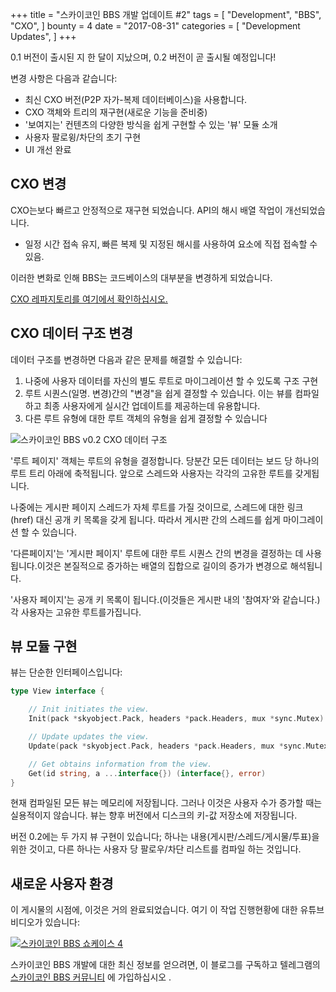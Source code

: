 +++
title = "스카이코인 BBS 개발 업데이트 #2"
tags = [
    "Development",
    "BBS",
    "CXO",
]
bounty = 4
date = "2017-08-31"
categories = [
    "Development Updates",
]
+++

0.1 버전이 출시된 지 한 달이 지났으며, 0.2 버전이 곧 출시될 예정입니다!

변경 사항은 다음과 같습니다:

- 최신 CXO 버전(P2P 자가-복제 데이터베이스)을 사용합니다.
- CXO 객체와 트리의 재구현(새로운 기능을 준비중)
- '보여지는' 컨텐츠의 다양한 방식을 쉽게 구현할 수 있는 '뷰' 모듈 소개
- 사용자 팔로윙/차단의 초기 구현
- UI 개선 완료

## CXO 변경

CXO는보다 빠르고 안정적으로 재구현 되었습니다. API의 해시 배열 작업이 개선되었습니다. 
- 일정 시간 접속 유지, 빠른 복제 및 지정된 해시를 사용하여 요소에 직접 접속할 수 있음.

이러한 변화로 인해 BBS는 코드베이스의 대부분을 변경하게 되었습니다.

[CXO 레파지토리를 여기에서 확인하십시오.](https://github.com/skycoin/cxo)

## CXO 데이터 구조 변경

데이터 구조를 변경하면 다음과 같은 문제를 해결할 수 있습니다:

1. 나중에 사용자 데이터를 자신의 별도 루트로 마이그레이션 할 수 있도록 구조 구현
2. 루트 시퀀스(일명. 변경)간의 "변경"을 쉽게 결정할 수 있습니다. 이는 뷰를 컴파일하고 최종 사용자에게 실시간 업데이트를 제공하는데 유용합니다.
3. 다른 루트 유형에 대한 루트 객체의 유형을 쉽게 결정할 수 있습니다

![스카이코인 BBS v0.2 CXO 데이터 구조](/bbs/img/bbs_cxo_datastructure_v0.2.png)

'루트 페이지' 객체는 루트의 유형을 결정합니다. 당분간 모든 데이터는 보드 당 하나의 루트 트리 아래에 축적됩니다. 앞으로 스레드와 사용자는 각각의 고유한 루트를 갖게됩니다.

나중에는 게시판 페이지 스레드가 자체 루트를 가질 것이므로, 스레드에 대한 링크(href) 대신 공개 키 목록을 갖게 됩니다. 따라서 게시판 간의 스레드를 쉽게 마이그레이션 할 수 있습니다.

'다른페이지'는 '게시판 페이지' 루트에 대한 루트 시퀀스 간의 변경을 결정하는 데 사용됩니다.이것은 본질적으로 증가하는 배열의 집합으로 길이의 증가가 변경으로 해석됩니다.

'사용자 페이지'는 공개 키 목록이 됩니다.(이것들은 게시판 내의 '참여자'와 같습니다.) 각 사용자는 고유한 루트를가집니다.

## 뷰 모듈 구현

뷰는 단순한 인터페이스입니다:

```go
type View interface {

	// Init initiates the view.
	Init(pack *skyobject.Pack, headers *pack.Headers, mux *sync.Mutex) error

	// Update updates the view.
	Update(pack *skyobject.Pack, headers *pack.Headers, mux *sync.Mutex) error

	// Get obtains information from the view.
	Get(id string, a ...interface{}) (interface{}, error)
}
```

현재 컴파일된 모든 뷰는 메모리에 저장됩니다. 그러나 이것은 사용자 수가 증가할 때는 실용적이지 않습니다. 뷰는 향후 버전에서 디스크의 키-값 저장소에 저장됩니다.

버전 0.2에는 두 가지 뷰 구현이 있습니다; 하나는 내용(게시판/스레드/게시물/투표)을 위한 것이고, 다른 하나는 사용자 당 팔로우/차단 리스트를 컴파일 하는 것입니다.

## 새로운 사용자 환경

이 게시물의 시점에, 이것은 거의 완료되었습니다. 여기 이 작업 진행현황에 대한 유튜브 비디오가 있습니다:

[![스카이코인 BBS 쇼케이스 4](https://i.ytimg.com/vi/Oue3WVkmGh4/0.jpg)](https://youtu.be/Oue3WVkmGh4)



스카이코인 BBS 개발에 대한 최신 정보를 얻으려면, 이 블로그를 구독하고 텔레그램의 [스카이코인 BBS 커뮤니티](https://t.me/skycoinbbs) 에 가입하십시오 .
